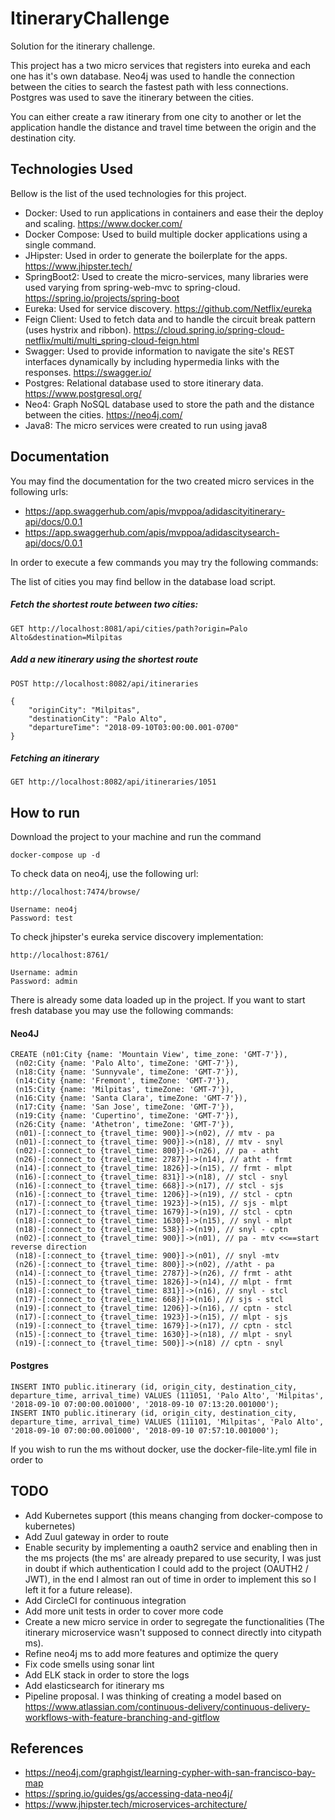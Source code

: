 # ItineraryChallenge

Solution for the itinerary challenge.

This project has a two micro services that registers into eureka and each one has it's own database.
Neo4j was used to handle the connection between the cities to search the fastest path with less connections.
Postgres was used to save the itinerary between the cities.

You can either create a raw itinerary from one city to another or let the application handle
the distance and travel time between the origin and the destination city.

## Technologies Used

Bellow is the list of the used technologies for this project.

- Docker: Used to run applications in containers and ease their the deploy and scaling. https://www.docker.com/
- Docker Compose: Used to build multiple docker applications using a single command.
- JHipster: Used in order to generate the boilerplate for the apps. https://www.jhipster.tech/
- SpringBoot2: Used to create the micro-services, many libraries were used varying from spring-web-mvc to spring-cloud. https://spring.io/projects/spring-boot
- Eureka: Used for service discovery. https://github.com/Netflix/eureka
- Feign Client: Used to fetch data and to handle the circuit break pattern (uses hystrix and ribbon). https://cloud.spring.io/spring-cloud-netflix/multi/multi_spring-cloud-feign.html
- Swagger: Used to provide information to navigate the site's REST interfaces dynamically by including hypermedia links with the responses. https://swagger.io/
- Postgres: Relational database used to store itinerary data. https://www.postgresql.org/
- Neo4: Graph NoSQL database used to store the path and the distance between the cities. https://neo4j.com/ 
- Java8: The micro services were created to run using java8

## Documentation

You may find the documentation for the two created micro services in the following urls:
- https://app.swaggerhub.com/apis/mvppoa/adidascityitinerary-api/docs/0.0.1
- https://app.swaggerhub.com/apis/mvppoa/adidascitysearch-api/docs/0.0.1

In order to execute a few commands you may try the following commands:

The list of cities you may find bellow in the database load script.

##### Fetch the shortest route between two cities:
```
GET http://localhost:8081/api/cities/path?origin=Palo Alto&destination=Milpitas
```

##### Add a new itinerary using the shortest route
```
POST http://localhost:8082/api/itineraries

{
	"originCity": "Milpitas",
	"destinationCity": "Palo Alto",
	"departureTime": "2018-09-10T03:00:00.001-0700"
}
```

##### Fetching an itinerary
```
GET http://localhost:8082/api/itineraries/1051
```

## How to run

Download the project to your machine and run the command

```
docker-compose up -d
```

To check data on neo4j, use the following url:
```
http://localhost:7474/browse/

Username: neo4j
Password: test
```

To check jhipster's eureka service discovery implementation:
```
http://localhost:8761/

Username: admin
Password: admin
```
There is already some data loaded up in the project. 
If you want to start fresh database you may use the following commands:

#### Neo4J
```
CREATE (n01:City {name: 'Mountain View', time_zone: 'GMT-7'}),
 (n02:City {name: 'Palo Alto', timeZone: 'GMT-7'}),
 (n18:City {name: 'Sunnyvale', timeZone: 'GMT-7'}),
 (n14:City {name: 'Fremont', timeZone: 'GMT-7'}),
 (n15:City {name: 'Milpitas', timeZone: 'GMT-7'}),
 (n16:City {name: 'Santa Clara', timeZone: 'GMT-7'}),
 (n17:City {name: 'San Jose', timeZone: 'GMT-7'}),
 (n19:City {name: 'Cupertino', timeZone: 'GMT-7'}),
 (n26:City {name: 'Athetron', timeZone: 'GMT-7'}),
 (n01)-[:connect_to {travel_time: 900}]->(n02), // mtv - pa
 (n01)-[:connect_to {travel_time: 900}]->(n18), // mtv - snyl
 (n02)-[:connect_to {travel_time: 800}]->(n26), // pa - atht
 (n26)-[:connect_to {travel_time: 2787}]->(n14), // atht - frmt
 (n14)-[:connect_to {travel_time: 1826}]->(n15), // frmt - mlpt
 (n16)-[:connect_to {travel_time: 831}]->(n18), // stcl - snyl
 (n16)-[:connect_to {travel_time: 668}]->(n17), // stcl - sjs
 (n16)-[:connect_to {travel_time: 1206}]->(n19), // stcl - cptn
 (n17)-[:connect_to {travel_time: 1923}]->(n15), // sjs - mlpt
 (n17)-[:connect_to {travel_time: 1679}]->(n19), // stcl - cptn
 (n18)-[:connect_to {travel_time: 1630}]->(n15), // snyl - mlpt
 (n18)-[:connect_to {travel_time: 538}]->(n19), // snyl - cptn
 (n02)-[:connect_to {travel_time: 900}]->(n01), // pa - mtv <<==start reverse direction
 (n18)-[:connect_to {travel_time: 900}]->(n01), // snyl -mtv
 (n26)-[:connect_to {travel_time: 800}]->(n02), //atht - pa
 (n14)-[:connect_to {travel_time: 2787}]->(n26), // frmt - atht
 (n15)-[:connect_to {travel_time: 1826}]->(n14), // mlpt - frmt 
 (n18)-[:connect_to {travel_time: 831}]->(n16), // snyl - stcl
 (n17)-[:connect_to {travel_time: 668}]->(n16), // sjs - stcl
 (n19)-[:connect_to {travel_time: 1206}]->(n16), // cptn - stcl
 (n17)-[:connect_to {travel_time: 1923}]->(n15), // mlpt - sjs
 (n19)-[:connect_to {travel_time: 1679}]->(n17), // cptn - stcl
 (n15)-[:connect_to {travel_time: 1630}]->(n18), // mlpt - snyl
 (n19)-[:connect_to {travel_time: 500}]->(n18) // cptn - snyl
```

#### Postgres
```
INSERT INTO public.itinerary (id, origin_city, destination_city, departure_time, arrival_time) VALUES (111051, 'Palo Alto', 'Milpitas', '2018-09-10 07:00:00.001000', '2018-09-10 07:13:20.001000');
INSERT INTO public.itinerary (id, origin_city, destination_city, departure_time, arrival_time) VALUES (111101, 'Milpitas', 'Palo Alto', '2018-09-10 07:00:00.001000', '2018-09-10 07:57:10.001000');
```

If you wish to run the ms without docker, use the docker-file-lite.yml file in order to 

## TODO
- Add Kubernetes support (this means changing from docker-compose to kubernetes)
- Add Zuul gateway in order to route 
- Enable security by implementing a oauth2 service and enabling then in the ms projects (the ms' are already prepared to use security, I was just in doubt if which authentication I could add to the project (OAUTH2 / JWT), in the end I almost ran out of time in order to implement this so I left it for a future release).
- Add CircleCI for continuous integration
- Add more unit tests in order to cover more code
- Create a new micro service in order to segregate the functionalities (The itinerary microservice wasn't supposed to connect directly into citypath ms).
- Refine neo4j ms to add more features and optimize the query
- Fix code smells using sonar lint
- Add ELK stack in order to store the logs
- Add elasticsearch for itinerary ms 
- Pipeline proposal. I was thinking of creating a model based on https://www.atlassian.com/continuous-delivery/continuous-delivery-workflows-with-feature-branching-and-gitflow

## References
- https://neo4j.com/graphgist/learning-cypher-with-san-francisco-bay-map
- https://spring.io/guides/gs/accessing-data-neo4j/
- https://www.jhipster.tech/microservices-architecture/
